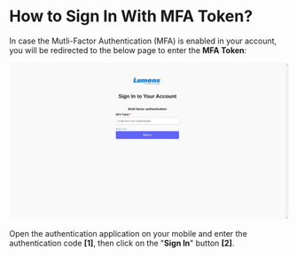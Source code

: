 # How to Sign In With MFA Token?

In case the Mutli-Factor Authentication \(MFA\) is enabled in your account, you will be redirected to the below page to enter the **MFA Token**:

![](../.gitbook/assets/mfa.png)

Open the authentication application on your mobile and enter the authentication code **\[1\]**, then click on the "**Sign In**" button **\[2\]**.

